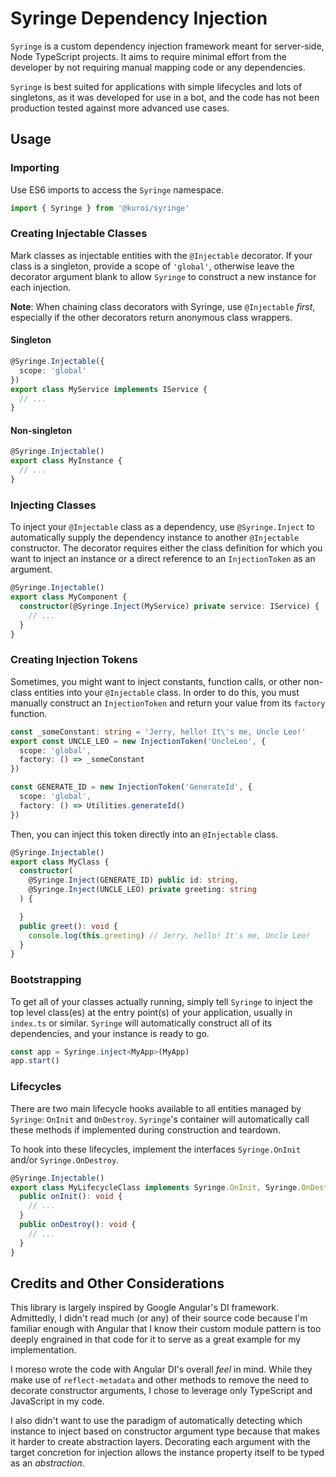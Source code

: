 # Syringe Dependency Injection
`Syringe` is a custom dependency injection framework meant for server-side, Node TypeScript projects. It aims to require minimal effort from the developer by not requiring manual mapping code or any dependencies.

`Syringe` is best suited for applications with simple lifecycles and lots of singletons, as it was developed for use in a bot, and the code has not been production tested against more advanced use cases.

## Usage

### Importing
Use ES6 imports to access the `Syringe` namespace.

```typescript
import { Syringe } from '@kuroi/syringe'
```

### Creating Injectable Classes
Mark classes as injectable entities with the `@Injectable` decorator. If your class is a singleton, provide a scope of `'global'`, otherwise leave the decorator argument blank to allow `Syringe` to construct a new instance for each injection.

**Note**: When chaining class decorators with Syringe, use `@Injectable` *first*, especially if the other decorators return anonymous class wrappers.

#### Singleton
```typescript
@Syringe.Injectable({
  scope: 'global'
})
export class MyService implements IService {
  // ...
}
```

#### Non-singleton
```typescript
@Syringe.Injectable()
export class MyInstance {
  // ...
}
```

### Injecting Classes
To inject your `@Injectable` class as a dependency, use `@Syringe.Inject` to automatically supply the dependency instance to another `@Injectable` constructor. The decorator requires either the class definition for which you want to inject an instance or a direct reference to an `InjectionToken` as an argument.
```typescript
@Syringe.Injectable()
export class MyComponent {
  constructor(@Syringe.Inject(MyService) private service: IService) {
    // ...
  }
}
```

### Creating Injection Tokens
Sometimes, you might want to inject constants, function calls, or other non-class entities into your `@Injectable` class. In order to do this, you must manually construct an `InjectionToken` and return your value from its `factory` function.

```typescript
const _someConstant: string = 'Jerry, hello! It\'s me, Uncle Leo!'
export const UNCLE_LEO = new InjectionToken('UncleLeo', {
  scope: 'global',
  factory: () => _someConstant
})

const GENERATE_ID = new InjectionToken('GenerateId', {
  scope: 'global',
  factory: () => Utilities.generateId()
})
```

Then, you can inject this token directly into an `@Injectable` class.

```typescript
@Syringe.Injectable()
export class MyClass {
  constructor(
    @Syringe.Inject(GENERATE_ID) public id: string,
    @Syringe.Inject(UNCLE_LEO) private greeting: string
  ) {

  }
  public greet(): void {
    console.log(this.greeting) // Jerry, hello! It's me, Uncle Leo!
  }
}
```

### Bootstrapping
To get all of your classes actually running, simply tell `Syringe` to inject the top level class(es) at the entry point(s) of your application, usually in `index.ts` or similar. `Syringe` will automatically construct all of its dependencies, and your instance is ready to go.

```typescript
const app = Syringe.inject<MyApp>(MyApp)
app.start()
```

### Lifecycles
There are two main lifecycle hooks available to all entities managed by `Syringe`: `OnInit` and `OnDestroy`. `Syringe`'s container will automatically call these methods if implemented during construction and teardown.

To hook into these lifecycles, implement the interfaces `Syringe.OnInit` and/or `Syringe.OnDestroy`.

```typescript
@Syringe.Injectable()
export class MyLifecycleClass implements Syringe.OnInit, Syringe.OnDestroy {
  public onInit(): void {
    // ...
  }
  public onDestroy(): void {
    // ...
  }
}
```

## Credits and Other Considerations
This library is largely inspired by Google Angular's DI framework. Admittedly, I didn't read much (or any) of their source code because I'm familiar enough with Angular that I know their custom module pattern is too deeply engrained in that code for it to serve as a great example for my implementation.

I moreso wrote the code with Angular DI's overall _feel_ in mind. While they make use of `reflect-metadata` and other methods to remove the need to decorate constructor arguments, I chose to leverage only TypeScript and JavaScript in my code.

I also didn't want to use the paradigm of automatically detecting which instance to inject based on constructor argument type because that makes it harder to create abstraction layers. Decorating each argument with the target concretion for injection allows the instance property itself to be typed as an _abstraction_.